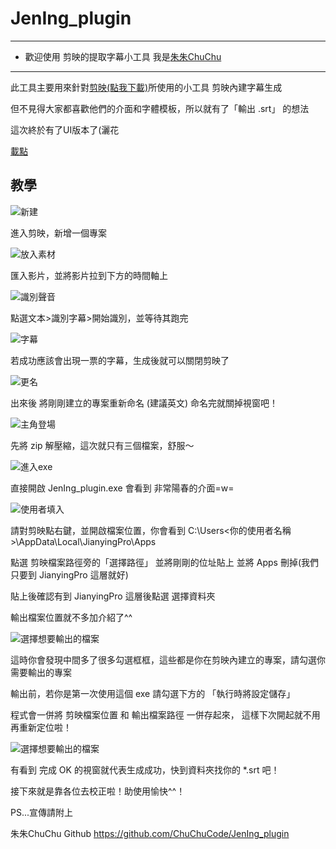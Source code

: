 # JenIng_plugin

***************************************************
* 歡迎使用 剪映的提取字幕小工具   我是[朱朱ChuChu](https://www.facebook.com/ChuChuStreaming) 
***************************************************
此工具主要用來針對[剪映(點我下載)](https://lv.ulikecam.com/)所使用的小工具  剪映內建字幕生成 

但不見得大家都喜歡他們的介面和字體模板，所以就有了「輸出 .srt」 的想法

這次終於有了UI版本了(灑花

[載點](https://www.mediafire.com/file/in5d37eaw0qt7mo/JenIng_plugin_UI.zip/file)


教學
----------------------------------------------------------------------------------------------

![新建](https://media.discordapp.net/attachments/726760885816918096/813355474497568798/unknown.png?width=677&height=447)

進入剪映，新增一個專案

![放入素材](https://media.discordapp.net/attachments/726760885816918096/813356561517903872/unknown.png?width=725&height=393)

匯入影片，並將影片拉到下方的時間軸上

![識別聲音](https://media.discordapp.net/attachments/726760885816918096/813357065350545418/unknown.png?width=725&height=393)

點選文本>識別字幕>開始識別，並等待其跑完

![字幕](https://media.discordapp.net/attachments/726760885816918096/813357237857943563/unknown.png?width=1440&height=178)

若成功應該會出現一票的字幕，生成後就可以關閉剪映了

![更名](https://media.discordapp.net/attachments/726760885816918096/813358134571434004/unknown.png)

出來後 將剛剛建立的專案重新命名 (建議英文)  命名完就關掉視窗吧！

![主角登場](https://media.discordapp.net/attachments/726760885816918096/830388318025416754/unknown.png)

先將 zip 解壓縮，這次就只有三個檔案，舒服～

![進入exe](https://media.discordapp.net/attachments/726760885816918096/830388862940741662/unknown.png)

直接開啟 JenIng_plugin.exe 會看到 非常陽春的介面=w=

![使用者填入](https://media.discordapp.net/attachments/726760885816918096/813363050768760832/unknown.png?width=725&height=406)

請對剪映點右鍵，並開啟檔案位置，你會看到 C:\Users\<你的使用者名稱>\AppData\Local\JianyingPro\Apps

點選 剪映檔案路徑旁的「選擇路徑」   並將剛剛的位址貼上  並將 Apps 刪掉(我們只要到 JianyingPro 這層就好)

貼上後確認有到 JianyingPro 這層後點選 選擇資料夾

輸出檔案位置就不多加介紹了^^

![選擇想要輸出的檔案](https://media.discordapp.net/attachments/726760885816918096/830391824052387870/unknown.png)

這時你會發現中間多了很多勾選框框，這些都是你在剪映內建立的專案，請勾選你需要輸出的專案

輸出前，若你是第一次使用這個 exe 請勾選下方的 「執行時將設定儲存」

程式會一併將 剪映檔案位置 和 輸出檔案路徑 一併存起來， 這樣下次開起就不用再重新定位啦！

![選擇想要輸出的檔案](https://media.discordapp.net/attachments/726760885816918096/830392448680460318/unknown.png)

有看到 完成 OK 的視窗就代表生成成功，快到資料夾找你的 *.srt 吧！

接下來就是靠各位去校正啦！助使用愉快^^！

PS...宣傳請附上

朱朱ChuChu Github https://github.com/ChuChuCode/JenIng_plugin
